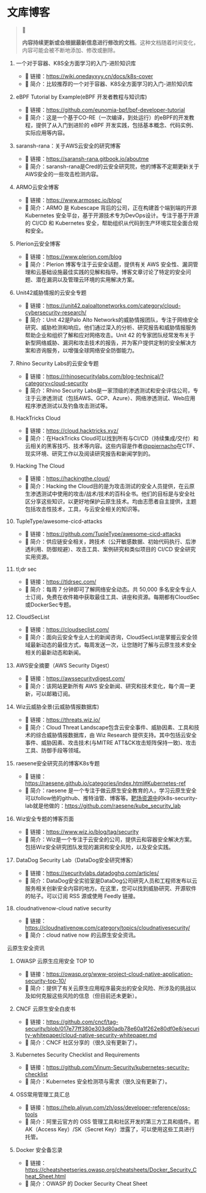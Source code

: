 # 文库博客

> 🚥
>
> **内容持续更新或会根据最新信息进行修改的文档**。这种文档随着时间变化，内容可能会被不断地添加、修改或删除。

1. 一个对于容器、K8S全方面学习的入门-进阶知识库
    - 🔗 链接：<https://wiki.onedayxyy.cn/docs/k8s-cover>
    - 💬 简介：比较推荐的一个对于容器、K8S全方面学习的入门-进阶知识库

1. eBPF Tutorial by Example(eBPF 开发者教程与知识库)
    - 🔗 链接：<https://github.com/eunomia-bpf/bpf-developer-tutorial>
    - 💬 简介：这是一个基于CO-RE（一次编译，到处运行）的eBPF的开发教程，提供了从入门到进阶的 eBPF 开发实践，包括基本概念、代码实例、实际应用等内容。

1. saransh-rana：关于AWS云安全的研究博客
    - 🔗 链接：<https://saransh-rana.gitbook.io/aboutme>
    - 💬 简介：saransh-rana是Cred的云安全研究院，他的博客不定期更新关于AWS安全的一些攻击检测内容。

1. ARMO云安全博客
    - 🔗 链接：<https://www.armosec.io/blog/>
    - 💬 简介：ARMO 是 Kubescape 背后的公司，正在构建首个端到端的开源 Kubernetes 安全平台，基于开源技术专为DevOps设计。专注于基于开源的 CI/CD 和 Kubernetes 安全，帮助组织从代码到生产环境实现全面合规和安全。

1. Plerion云安全博客
    - 🔗 链接：<https://www.plerion.com/blog>
    - 💬 简介：Plerion 博客专注于云安全话题，提供有关 AWS 安全性、漏洞管理和云基础设施最佳实践的见解和指导。博客文章讨论了特定的安全问题、潜在漏洞以及管理云环境的实用解决方案。

1. Unit42威胁情报的云安全专题

    - 🔗 链接：<https://unit42.paloaltonetworks.com/category/cloud-cybersecurity-research/>
    - 💬 简介：Unit 42是Palo Alto Networks的威胁情报团队，专注于网络安全研究、威胁检测和响应。他们通过深入的分析、研究报告和威胁情报服务帮助企业和组织了解和应对网络攻击。Unit 42 的专家团队经常发布关于新型网络威胁、漏洞和攻击技术的报告，并为客户提供定制的安全解决方案和咨询服务，以增强全球网络安全防御能力。

1. Rhino Security Labs的云安全专题
    
    - 🔗 链接：<https://rhinosecuritylabs.com/blog-technical/?category=cloud-security>
    - 💬 简介：Rhino Security Labs是一家顶级的渗透测试和安全评估公司，专注于云渗透测试（包括AWS、GCP、Azure）、网络渗透测试、Web应用程序渗透测试以及钓鱼攻击测试等。

1. HackTricks Cloud

    - 🔗 链接：<https://cloud.hacktricks.xyz/>
    - 💬 简介：在HackTricks Cloud可以找到所有与CI/CD（持续集成/交付）和云相关的黑客技巧、技术等内容。这些内容是作者[@ppiernacho](https://www.instagram.com/ppieranacho/)在CTF、现实环境、研究工作以及阅读研究报告和新闻学到的。 

1. Hacking The Cloud

    - 🔗 链接：<https://hackingthe.cloud/>
    - 💬 简介：Hacking the Cloud目的是为攻击测试的安全人员提供，在云原生渗透测试中使用的攻击/战术/技术的百科全书。他们的目标是与安全社区分享这些知识，以更好地保护云原生技术。均由志愿者自主提供，主题包括攻击性技术，工具，与云安全相关的知识等。

1. TupleType/awesome-cicd-attacks

    - 🔗 链接：<https://github.com/TupleType/awesome-cicd-attacks>
    - 💬 简介：供应链安全相关，跨技术（公开敏感数据、初始代码执行、后渗透利用、防御规避）、攻击工具、案例研究和类似项目的 CI/CD 安全研究实用资源。

1. tl;dr sec

    - 🔗 链接：<https://tldrsec.com/>
    - 💬 简介：每周 7 分钟即可了解网络安全动态。共 50,000 多名安全专业人士订阅，免费在收件箱中获取最佳工具、讲座和资源。每期都有CloudSec或DockerSec专题。

1. CloudSecList

    - 🔗 链接：<https://cloudseclist.com/>
    - 💬 简介：面向云安全专业人士的新闻咨询，CloudSecList是掌握云安全领域最新动态的最佳方式，每周发送一次，让您随时了解与云原生技术安全相关的最新动态和新闻。

1. AWS安全摘要（AWS Security Digest）

    - 🔗 链接：<https://awssecuritydigest.com/>
    - 💬 简介：该网站更新所有 AWS 安全新闻、研究和技术变化，每个周一更新，可以邮箱订阅。

1. Wiz云威胁全景(云威胁情报数据库)

    - 🔗 链接：<https://threats.wiz.io/>
    - 💬 简介：Cloud Threat Landscape包含云安全事件、威胁因素、工具和技术的综合威胁情报数据库，由 Wiz Research 提供支持。其中包括云安全事件、威胁因素、攻击技术(与MITRE ATT&CK攻击矩阵保持一致)、攻击工具、防御手段等领域。

1. raesene安全研究员的博客K8s专题

    - 🔗 链接：<https://raesene.github.io/categories/index.html#Kubernetes-ref>
    - 💬 简介：raesene 是一个专注于做云原生安全教育的人，学习云原生安全可以follow他的github、推特油管、博客等。[靶场资源中](../labs/README.md)的k8s-security-lab就是他做的：<https://github.com/raesene/kube_security_lab>

1. Wiz安全专题的博客页面

    - 🔗 链接：<https://www.wiz.io/blog/tag/security>
    - 💬 简介：Wiz是一个专注于云安全的公司，提供云和容器安全解决方案。包括Wiz安全研究团队发现的漏洞和安全风险，以及安全实践。

1. DataDog  Security Lab（DataDog安全研究博客）
   
    - 🔗 链接：<https://securitylabs.datadoghq.com/articles/>
    - 💬 简介：DataDog安全实验室是DataDog公司研究人员和工程师发布以云服务相关创新安全内容的地方。在这里，您可以找到威胁研究、开源软件的帖子。可以订阅 RSS 源或使用 Feedly 链接。

1. cloudnativenow-cloud native security

    - 🔗 链接：<https://cloudnativenow.com/category/topics/cloudnativesecurity/>
    - 💬 简介：cloud native now 的云原生安全资讯。

云原生安全资讯

1. OWASP 云原生应用安全 TOP 10

    - 🔗 链接：<https://owasp.org/www-project-cloud-native-application-security-top-10/>
    - 💬 简介：提供了有关云原生应用程序最突出的安全风险、所涉及的挑战以及如何克服这些风险的信息（但目前还未更新）。

1. CNCF 云原生安全白皮书

    - 🔗 链接：<https://github.com/cncf/tag-security/blob/017e77ff380e303d80adb78e60a1f262e80df0e8/security-whitepaper/cloud-native-security-whitepaper.md>
    - 💬 简介：CNCF 社区分享的（很久没有更新了）。

1. Kubernetes Security Checklist and Requirements

    - 🔗 链接：<https://github.com/Vinum-Security/kubernetes-security-checklist>
    - 💬 简介：Kubernetes 安全检测项与需求（很久没有更新了）。

1. OSS常用管理工具汇总

    - 🔗 链接：<https://help.aliyun.com/zh/oss/developer-reference/oss-tools>
    - 💬 简介：阿里云官方的 OSS 管理工具和社区开发的第三方工具和插件。若AK（Access Key）/SK（Secret Key）泄露了，可以使用这些工具进行托管。

2. Docker 安全备忘录
    - 🔗 链接：<https://cheatsheetseries.owasp.org/cheatsheets/Docker_Security_Cheat_Sheet.html>
    - 💬 简介：OWASP 的 Docker Security Cheat Sheet
